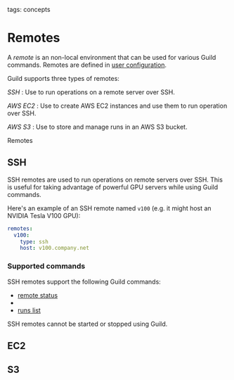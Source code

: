 tags: concepts

# Remotes

A *remote* is an non-local environment that can be used for various
Guild commands. Remotes are defined in [user
configuration](term:user-config).

Guild supports three types of remotes:

*SSH*
: Use to run operations on a remote server over SSH.

*AWS EC2*
: Use to create AWS EC2 instances and use them to run operation over
  SSH.

*AWS S3*
: Use to store and manage runs in an AWS S3 bucket.

Remotes

## SSH

SSH remotes are used to run operations on remote servers over
SSH. This is useful for taking advantage of powerful GPU servers while
using Guild commands.

Here's an example of an SSH remote named ``v100`` (e.g. it might host
an NVIDIA Tesla V100 GPU):

``` yaml
remotes:
  v100:
    type: ssh
    host: v100.company.net
```

### Supported commands

SSH remotes support the following Guild commands:

- [remote status](cmd:remote-status)
- [](cmd:run)
- [runs list](cmd:runs-list)

SSH remotes cannot be started or stopped using Guild.

## EC2

## S3
